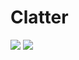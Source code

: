 # Clatter
![](https://img.shields.io/github/v/release/Quntem/Clatter?style=for-the-badge) ![](https://img.shields.io/github/stars/Quntem/Clatter)
